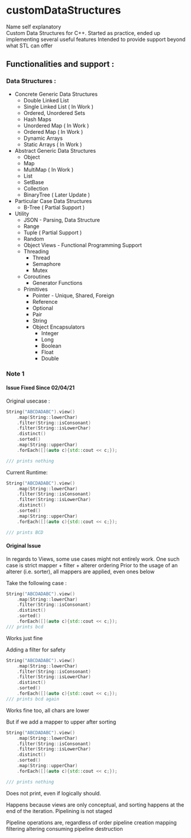 # customDataStructures

Name self explanatory\
Custom Data Structures for C++. Started as practice, ended up implementing several useful features
Intended to provide support beyond what STL can offer

## Functionalities and support : 

### Data Structures :
* Concrete Generic Data Structures
  * Double Linked List
  * Single Linked List ( In Work )
  * Ordered, Unordered Sets
  * Hash Maps
  * Unordered Map ( In Work )
  * Ordered Map ( In Work )
  * Dynamic Arrays
  * Static Arrays ( In Work )
* Abstract Generic Data Structures 
  * Object
  * Map
  * MultiMap ( In Work )
  * List
  * SetBase
  * Collection
  * BinaryTree ( Later Update )
* Particular Case Data Structures
  * B-Tree ( Partial Support )
* Utility 
  * JSON - Parsing, Data Structure
  * Range
  * Tuple ( Partial Support )  
  * Random  
  * Object Views - Functional Programming Support
  * Threading
    * Thread
    * Semaphore
    * Mutex
  * Coroutines
    * Generator Functions  
  * Primitives
    * Pointer - Unique, Shared, Foreign
    * Reference
    * Optional
    * Pair
    * String
    * Object Encapsulators 
      * Integer
      * Long
      * Boolean
      * Float
      * Double
  
### Note 1

#### Issue Fixed Since 02/04/21

Original usecase : 

```c++
String("ABCDADABC").view()
    .map(String::lowerChar)
    .filter(String::isConsonant)
    .filter(String::isLowerChar)
    .distinct()
    .sorted()
    .map(String::upperChar)
    .forEach([](auto c){std::cout << c;});

/// prints nothing
```

Current Runtime:

```c++
String("ABCDADABC").view()
    .map(String::lowerChar)
    .filter(String::isConsonant)
    .filter(String::isLowerChar)
    .distinct()
    .sorted()
    .map(String::upperChar)
    .forEach([](auto c){std::cout << c;});

/// prints BCD
```

#### Original Issue

In regards to Views, some use cases might not entirely work. 
One such case is strict mapper + filter + alterer ordering
Prior to the usage of an alterer (i.e. sorter), all mappers are applied, even ones below

Take the following case : 

```c++
String("ABCDADABC").view()
    .map(String::lowerChar)
    .filter(String::isConsonant)
    .distinct()
    .sorted()
    .forEach([](auto c){std::cout << c;});
/// prints bcd
```

Works just fine

Adding a filter for safety

```c++
String("ABCDADABC").view()
    .map(String::lowerChar)
    .filter(String::isConsonant)
    .filter(String::isLowerChar)
    .distinct()
    .sorted()
    .forEach([](auto c){std::cout << c;});
/// prints bcd again
```

Works fine too, all chars are lower

But if we add a mapper to upper after sorting

```c++
String("ABCDADABC").view()
    .map(String::lowerChar)
    .filter(String::isConsonant)
    .filter(String::isLowerChar)
    .distinct()
    .sorted()
    .map(String::upperChar)
    .forEach([](auto c){std::cout << c;});

/// prints nothing
```

Does not print, even if logically should.

Happens because views are only conceptual, and sorting
happens at the end of the iteration. Pipelining is not staged


Pipeline operations are, regardless of order
pipeline creation 
mapping
filtering
altering
consuming
pipeline destruction
